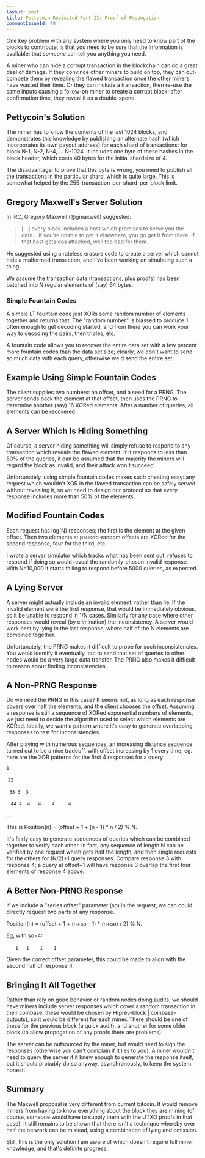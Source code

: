 ```yaml
---
layout: post
title: Pettycoin Revisited Part II: Proof of Propogation
commentIssueId: 40
---
```


One key problem with any system where you only need to know part of
the blocks to contribute, is that you need to be sure that the
information is available: that *someone* can tell you anything you need.

A miner who can hide a corrupt transaction in the blockchain can do a
great deal of damage.  If they convince other miners to build on top,
they can out-compete them by revealing the flawed transaction once the
other miners have wasted their time.  Or they can include a
transaction, then re-use the same inputs causing a follow-on miner to
create a corrupt block; after confirmation time, they reveal it as a
double-spend.

## Pettycoin's Solution ##

The miner has to know the contents of the last 1024 blocks, and
demonstrates this knowledge by publishing an alternate hash (which
incorporates its own payout address) for each shard of transactions:
for block N-1, N-2, N-4, ... N-1024.  It includes one byte of these
hashes in the block header, which costs 40 bytes for the initial
shardsize of 4.

The disadvantage: to prove that this byte is wrong, you need to
publish all the transactions in the particular shard, which is quite
large.  This is somewhat helped by the
255-transaction-per-shard-per-block limit.

## Gregory Maxwell's Server Solution ##

In IRC, Gregory Maxwell (@gmaxwell) suggested:

> [...] every block includes a host which promises to serve you the
> data... if you're unable to get it elsewhere, you go get it from
> there. If that host gets dos attacked, well too bad for them.

He suggested using a rateless erasure code to create a server which
cannot hide a malformed transaction, and I've been working on
simulating such a thing.

We assume the transaction data (transactions, plus proofs) has been
batched into N regular elements of (say) 64 bytes.

### Simple Fountain Codes ###

A simple LT fountain code just XORs some random number of elements
together and returns that.  The "random number" is biassed to produce
1 often enough to get decoding started, and from there you can work
your way to decoding the pairs, then triples, etc.

A fountain code allows you to recover the entire data set with a few
percent more fountain codes than the data set size; clearly, we don't
want to send so much data with each query, otherwise we'd send the
entire set.

## Example Using Simple Fountain Codes ##

The client supplies two numbers: an offset, and a seed for a PRNG.
The server sends back the element at that offset, then uses the PRNG
to determine another (say) 16 XORed elements.  After a number of queries,
all elements can be recovered.

## A Server Which Is Hiding Something ##

Of course, a server hiding something will simply refuse to respond to
any transaction which reveals the flawed element.  If it responds to
less than 50% of the queries, it can be assumed that the majority
the miners will regard the block as invalid, and their attack won't succeed.

Unfortunately, using simple fountain codes makes such cheating easy:
any request which wouldn't XOR in the flawed transaction can be safely
served without revealing it, so we need to design our protocol so that
every response includes more than 50% of the elements.

## Modified Fountain Codes ##

Each request has log(N) responses; the first is the element at the
given offset.  Then two elements at psuedo-random offsets are XORed
for the second response, four for the third, etc.

I wrote a server simulator which tracks what has been sent out,
refuses to respond if doing so would reveal the randomly-chosen
invalid response.  With N=10,000 it starts failing to respond before
5000 queries, as expected.

## A Lying Server ##

A server might actually include an invalid element, rather than lie.
If the invalid element were the first response, that would be
immediately obvious, so it be unable to respond in 1/N cases.
Similarly for any case where other responses would reveal (by
elimination) the inconsistency.  A server would work best by lying in
the last response, where half of the N elements are combined together.

Unfortunately, the PRNG makes it difficult to probe for such
inconsistencies.  You would identify it eventually, but to send that
set of queries to other nodes would be a very large data transfer.
The PRNG also makes it difficult to reason about finding
inconsistencies.

## A Non-PRNG Response ##

Do we need the PRNG in this case?  It seems not, as long as each
response covers over half the elements, and the client chooses the
offset.  Assuming a response is still a sequence of XORed exponential
numbers of elements, we just need to decide the algorithm used to
select which elements are XORed.  Ideally, we want a pattern where
it's easy to generate overlapping responses to test for
inconsistencies.

After playing with numerous sequences, an increasing distance sequence
turned out to be a nice tradeoff, with offset increasing by 1 every
time, eg. here are the XOR patterns for the first 4 responses for a
query:

`1`

&nbsp;`22`

&nbsp;&nbsp;`33 3  3`

&nbsp;&nbsp;&nbsp;`44 4  4   4    4     4`

&hellip;

This is Position(n) = (offset + 1 + (n - 1) * n / 2) % N.

It's fairly easy to generate sequences of queries which can be
combined together to verify each other.  In fact, any sequence of
length N can be verified by one request which gets half the length,
and then single requests for the others for (N/2)+1 query responses.
Compare response 3 with response 4; a query at offset+1 will have
response 3 overlap the first four elements of response 4 above.

## A Better Non-PRNG Response ##

If we include a "series offset" parameter (so) in the request, we can could
directly request two parts of any response.

Position(n) = (offset + 1 + (n+so - 1) * (n+so) / 2) % N.

Eg, with so=4:

&nbsp;&nbsp;&nbsp;&nbsp;&nbsp;&nbsp;`1   1    1    1`

Given the correct offset parameter, this could be made to align with
the second half of response 4.

## Bringing It All Together ##

Rather than rely on good behavior or random nodes doing audits, we
should have miners include server responses which cover a random
transaction in their coinbase: these would be chosen by H(prev-block |
coinbase-outputs), so it would be different for each miner.  There
should be one of these for the previous block (a quick audit), and
another for some older block (to allow propogation of any proofs there
are problems).

The server can be outsourced by the miner, but would need to sign the
responses (otherwise you can't complain if it lies to you).  A miner
wouldn't need to query the server if it knew enough to generate the
response itself, but it should probably do so anyway, asynchronously,
to keep the system honest.

## Summary ##

The Maxwell proposal is very different from current bitcoin.  It would
remove miners from having to know everything about the block they are
mining (of course, someone would have to supply them with the UTXO
proofs in that case).  It still remains to be shown that there isn't a
technique whereby over half the network can be mislead, using a
combination of lying and omission.

Still, this is the only solution I am aware of which doesn't require
full miner knowledge, and that's definite progress.
